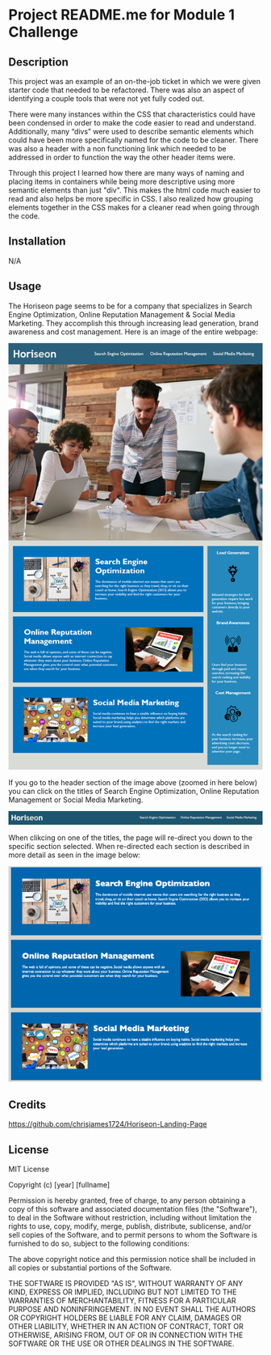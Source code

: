 # Project README.me for Module 1 Challenge

## Description

This project was an example of an on-the-job ticket in which we were given starter code that needed to be refactored. There was also an aspect of identifying a couple tools that were not yet fully coded out.

There were many instances within the CSS that characteristics could have been condensed in order to make the code easier to read and understand. Additionally, many “divs” were used to describe semantic elements which could have been more specifically named for the code to be cleaner. There was also a header with a non functioning link which needed to be addressed in order to function the way the other header items were.

Through this project I learned how there are many ways of naming and placing items in containers while being more descriptive using more semantic elements than just "div". This makes the html code much easier to read and also helps be more specific in CSS. I also realized how grouping elements together in the CSS makes for a cleaner read when going through the code.

## Installation

N/A

## Usage

The Horiseon page seems to be for a company that specializes in Search Engine Optimization, Online Reputation Management & Social Media Marketing. They accomplish this through increasing lead generation, brand awareness and cost management. Here is an image of the entire webpage:

![Horiseon Homepage](<assets/images/Horiseon Homepage.png>)

If you go to the header section of the image above (zoomed in here below) you can click on the titles of Search Engine Optimization, Online Reputation Management or Social Media Marketing.

![Horiseon Header section](<assets/images/Header Section Horiseon.png>)

When clikcing on one of the titles, the page will re-direct you down to the specific section selected. When re-directed each section is described in more detail as seen in the image below:

![SEO, ORM, SMM sections](<assets/images/SEO, ORM, SMM sections.png>)

## Credits

https://github.com/chrisjames1724/Horiseon-Landing-Page

## License

MIT License

Copyright (c) [year] [fullname]

Permission is hereby granted, free of charge, to any person obtaining a copy
of this software and associated documentation files (the "Software"), to deal
in the Software without restriction, including without limitation the rights
to use, copy, modify, merge, publish, distribute, sublicense, and/or sell
copies of the Software, and to permit persons to whom the Software is
furnished to do so, subject to the following conditions:

The above copyright notice and this permission notice shall be included in all
copies or substantial portions of the Software.

THE SOFTWARE IS PROVIDED "AS IS", WITHOUT WARRANTY OF ANY KIND, EXPRESS OR
IMPLIED, INCLUDING BUT NOT LIMITED TO THE WARRANTIES OF MERCHANTABILITY,
FITNESS FOR A PARTICULAR PURPOSE AND NONINFRINGEMENT. IN NO EVENT SHALL THE
AUTHORS OR COPYRIGHT HOLDERS BE LIABLE FOR ANY CLAIM, DAMAGES OR OTHER
LIABILITY, WHETHER IN AN ACTION OF CONTRACT, TORT OR OTHERWISE, ARISING FROM,
OUT OF OR IN CONNECTION WITH THE SOFTWARE OR THE USE OR OTHER DEALINGS IN THE
SOFTWARE.
